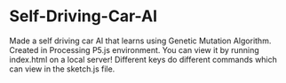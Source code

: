 # Self-Driving-Car-AI
Made a self driving car AI that learns using Genetic Mutation Algorithm.
Created in Processing P5.js environment.
You can view it by running index.html on a local server! Different keys do different commands which can view in the sketch.js file.
